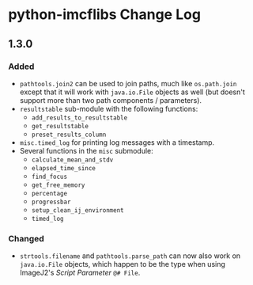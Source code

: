 # python-imcflibs Change Log

<!-- markdownlint-disable MD024 (no-duplicate-header) -->

## 1.3.0

### Added

* `pathtools.join2` can be used to join paths, much like `os.path.join` except
  that it will work with `java.io.File` objects as well (but doesn't support
  more than two path components / parameters).
* `resultstable` sub-module with the following functions:
  * `add_results_to_resultstable`
  * `get_resultstable`
  * `preset_results_column`
* `misc.timed_log` for printing log messages with a timestamp.
* Several functions in the `misc` submodule:
  * `calculate_mean_and_stdv`
  * `elapsed_time_since`
  * `find_focus`
  * `get_free_memory`
  * `percentage`
  * `progressbar`
  * `setup_clean_ij_environment`
  * `timed_log`

### Changed

* `strtools.filename` and `pathtools.parse_path` can now also work on
  `java.io.File` objects, which happen to be the type when using ImageJ2's
  *Script Parameter* `@# File`.
